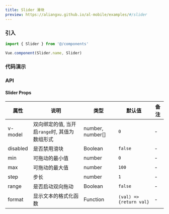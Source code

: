 ```yaml
---
title: Slider 滑块
preview: https://aliangxu.github.io/al-mobile/examples/#/slider
---
```


### 引入

```javascript
import { Slider } from '@/components'

Vue.component(Slider.name, Slider)
```

### 代码演示
<!-- DEMO -->

### API

#### Slider Props
|属性 | 说明 | 类型 | 默认值 | 备注|
|----|-----|------|------|------|
|v-model|双向绑定的值, 当开启<code>range</code>时, 其值为数组形式</code>|number, number[]|`0`|-|
|disabled|是否禁用滑块|Boolean|`false`|-|
|min|可拖动的最小值|number|`0`|-|
|max|可拖动的最大值|number|`100`|-|
|step|步长|number|`1`|-|
|range|是否启动双向拖动|Boolean|`false`|-|
|format|显示文本的格式化函数|Function|`(val) => {return val}`|-|
